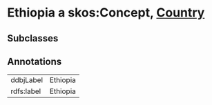 # Ethiopia a skos:Concept, [Country](/0.1/Country)

## Subclasses

## Annotations

|||
|-----|-----|
|ddbjLabel|Ethiopia|
|rdfs:label|Ethiopia|

